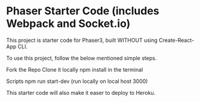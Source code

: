 # Phaser Starter Code (includes Webpack and Socket.io)

This project is starter code for Phaser3, built WITHOUT using Create-React-App CLI.

To use this project, follow the below mentioned simple steps.

Fork the Repo
Clone it locally
npm install in the terminal

Scripts
npm run start-dev (run locally on local host 3000)

This starter code will also make it easer to deploy to Heroku.

